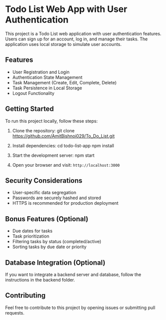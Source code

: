 # Todo List Web App with User Authentication

This project is a Todo List web application with user authentication features. Users can sign up for an account, log in, and manage their tasks. The application uses local storage to simulate user accounts.

## Features

- User Registration and Login
- Authentication State Management
- Task Management (Create, Edit, Complete, Delete)
- Task Persistence in Local Storage
- Logout Functionality

## Getting Started

To run this project locally, follow these steps:

1. Clone the repository:
git clone https://github.com/AmitBishnoi029/To_Do_List.git


2. Install dependencies:
cd todo-list-app
npm install


3. Start the development server:
npm start


4. Open your browser and visit: `http://localhost:3000`

## Security Considerations

- User-specific data segregation
- Passwords are securely hashed and stored
- HTTPS is recommended for production deployment

## Bonus Features (Optional)

- Due dates for tasks
- Task prioritization
- Filtering tasks by status (completed/active)
- Sorting tasks by due date or priority

## Database Integration (Optional)

If you want to integrate a backend server and database, follow the instructions in the backend folder.

## Contributing

Feel free to contribute to this project by opening issues or submitting pull requests.





